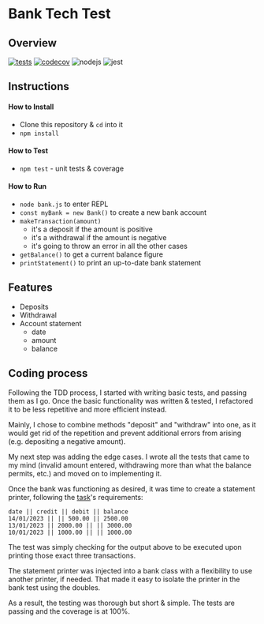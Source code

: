 # Bank Tech Test

## Overview

[![tests](https://github.com/ruiined/bank-tech-test/actions/workflows/main.yml/badge.svg)](https://github.com/ruiined/bank-tech-test/actions/workflows/main.yml)
[![codecov](https://codecov.io/gh/ruiined/bank-tech-test/branch/main/graph/badge.svg?token=M8FARJY8DO)](https://codecov.io/gh/ruiined/bank-tech-test)
![nodejs](https://img.shields.io/badge/--yellow?logo=npm)
![jest](https://img.shields.io/badge/--red?logo=jest)

## Instructions

#### How to Install

- Clone this repository & `cd` into it
- `npm install`

#### How to Test

- `npm test` - unit tests & coverage

#### How to Run

- `node bank.js` to enter REPL
- `const myBank = new Bank()` to create a new bank account
- `makeTransaction(amount)`
  - it's a deposit if the amount is positive
  - it's a withdrawal if the amount is negative
  - it's going to throw an error in all the other cases
- `getBalance()` to get a current balance figure
- `printStatement()` to print an up-to-date bank statement

## Features

- Deposits
- Withdrawal
- Account statement
  - date
  - amount
  - balance

## Coding process

Following the TDD process, I started with writing basic tests, and passing them as I go. Once the basic functionality was written & tested, I refactored it to be less repetitive and more efficient instead.

Mainly, I chose to combine methods "deposit" and "withdraw" into one, as it would get rid of the repetition and prevent additional errors from arising (e.g. depositing a negative amount).

My next step was adding the edge cases. I wrote all the tests that came to my mind (invalid amount entered, withdrawing more than what the balance permits, etc.) and moved on to implementing it.

Once the bank was functioning as desired, it was time to create a statement printer, following the [task](https://github.com/makersacademy/course/blob/main/individual_challenges/bank_tech_test.md)'s requirements:

```
date || credit || debit || balance
14/01/2023 || || 500.00 || 2500.00
13/01/2023 || 2000.00 || || 3000.00
10/01/2023 || 1000.00 || || 1000.00
```

The test was simply checking for the output above to be executed upon printing those exact three transactions.

The statement printer was injected into a bank class with a flexibility to use another printer, if needed. That made it easy to isolate the printer in the bank test using the doubles.

As a result, the testing was thorough but short & simple. The tests are passing and the coverage is at 100%.
